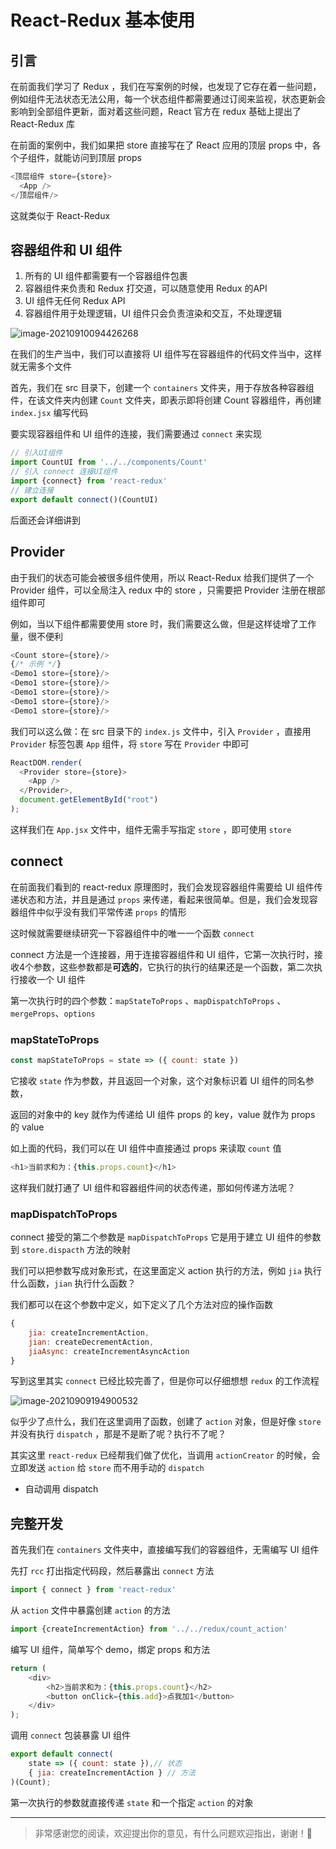 # React-Redux 基本使用

## 引言

在前面我们学习了 Redux ，我们在写案例的时候，也发现了它存在着一些问题，例如组件无法状态无法公用，每一个状态组件都需要通过订阅来监视，状态更新会影响到全部组件更新，面对着这些问题，React 官方在 redux 基础上提出了 React-Redux 库

在前面的案例中，我们如果把 store 直接写在了 React 应用的顶层 props 中，各个子组件，就能访问到顶层 props

```js
<顶层组件 store={store}>
  <App />
</顶层组件/>
```

这就类似于 React-Redux

## 容器组件和 UI 组件

1. 所有的 UI 组件都需要有一个容器组件包裹
2. 容器组件来负责和 Redux 打交道，可以随意使用 Redux 的API
3. UI 组件无任何 Redux API
4. 容器组件用于处理逻辑，UI 组件只会负责渲染和交互，不处理逻辑

![image-20210910094426268](https://ljcimg.oss-cn-beijing.aliyuncs.com/img/image-20210910094426268.png)

在我们的生产当中，我们可以直接将 UI 组件写在容器组件的代码文件当中，这样就无需多个文件

首先，我们在 src 目录下，创建一个 `containers` 文件夹，用于存放各种容器组件，在该文件夹内创建 `Count` 文件夹，即表示即将创建 Count 容器组件，再创建 `index.jsx` 编写代码

要实现容器组件和 UI 组件的连接，我们需要通过 `connect` 来实现

```js
// 引入UI组件
import CountUI from '../../components/Count'
// 引入 connect 连接UI组件
import {connect} from 'react-redux'
// 建立连接
export default connect()(CountUI)
```

后面还会详细讲到

## Provider

由于我们的状态可能会被很多组件使用，所以 React-Redux 给我们提供了一个 Provider 组件，可以全局注入 redux 中的 store ，只需要把 Provider 注册在根部组件即可

例如，当以下组件都需要使用 store 时，我们需要这么做，但是这样徒增了工作量，很不便利

```js
<Count store={store}/>
{/* 示例 */}
<Demo1 store={store}/>
<Demo1 store={store}/>
<Demo1 store={store}/>
<Demo1 store={store}/>
<Demo1 store={store}/>
```

我们可以这么做：在 src 目录下的 `index.js` 文件中，引入 `Provider` ，直接用 `Provider` 标签包裹 `App` 组件，将 `store` 写在 `Provider` 中即可

```js
ReactDOM.render(
  <Provider store={store}>
    <App />
  </Provider>,
  document.getElementById("root")
);
```

这样我们在 `App.jsx` 文件中，组件无需手写指定 `store` ，即可使用 `store` 

## connect

在前面我们看到的 react-redux 原理图时，我们会发现容器组件需要给 UI 组件传递状态和方法，并且是通过 `props` 来传递，看起来很简单。但是，我们会发现容器组件中似乎没有我们平常传递 `props` 的情形

这时候就需要继续研究一下容器组件中的唯一一个函数 `connect` 

connect 方法是一个连接器，用于连接容器组件和 UI 组件，它第一次执行时，接收4个参数，这些参数都是**可选的**，它执行的执行的结果还是一个函数，第二次执行接收一个 UI 组件

第一次执行时的四个参数：`mapStateToProps` 、`mapDispatchToProps` 、`mergeProps`、`options`

### mapStateToProps 

```js
const mapStateToProps = state => ({ count: state })
```

它接收  `state` 作为参数，并且返回一个对象，这个对象标识着 UI 组件的同名参数，

返回的对象中的 key 就作为传递给 UI 组件 props 的 key，value 就作为 props 的 value

如上面的代码，我们可以在 UI 组件中直接通过 props 来读取 `count` 值

```js
<h1>当前求和为：{this.props.count}</h1>
```

这样我们就打通了 UI 组件和容器组件间的状态传递，那如何传递方法呢？

### mapDispatchToProps

connect 接受的第二个参数是 `mapDispatchToProps` 它是用于建立 UI 组件的参数到 `store.dispacth` 方法的映射

我们可以把参数写成对象形式，在这里面定义 action 执行的方法，例如 `jia` 执行什么函数，`jian` 执行什么函数？

我们都可以在这个参数中定义，如下定义了几个方法对应的操作函数

```js
{
    jia: createIncrementAction,
    jian: createDecrementAction,
    jiaAsync: createIncrementAsyncAction
}
```

写到这里其实 `connect` 已经比较完善了，但是你可以仔细想想 `redux` 的工作流程

![image-20210909194900532](https://ljcimg.oss-cn-beijing.aliyuncs.com/img/image-20210909194900532.png)

似乎少了点什么，我们在这里调用了函数，创建了 `action` 对象，但是好像 `store` 并没有执行 `dispatch` ，那是不是断了呢？执行不了呢？

其实这里 `react-redux` 已经帮我们做了优化，当调用 `actionCreator` 的时候，会立即发送 `action` 给 `store` 而不用手动的 `dispatch`

- 自动调用 dispatch

## 完整开发

首先我们在 `containers` 文件夹中，直接编写我们的容器组件，无需编写 UI 组件

先打 `rcc` 打出指定代码段，然后暴露出 `connect` 方法

```js
import { connect } from 'react-redux'
```

从 `action` 文件中暴露创建 `action` 的方法

```js
import {createIncrementAction} from '../../redux/count_action'
```

编写 UI 组件，简单写个 demo，绑定 props 和方法

```js
return (
    <div>
        <h2>当前求和为：{this.props.count}</h2>
        <button onClick={this.add}>点我加1</button>
    </div>
);
```

 调用 `connect` 包装暴露 UI 组件

```js
export default connect(
    state => ({ count: state }),// 状态
    { jia: createIncrementAction } // 方法
)(Count);
```

第一次执行的参数就直接传递 `state` 和一个指定 `action` 的对象

---

> 非常感谢您的阅读，欢迎提出你的意见，有什么问题欢迎指出，谢谢！🎈


